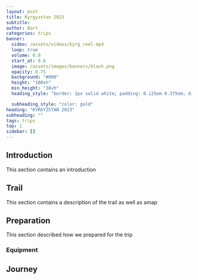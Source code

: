 ```yaml
---
layout: post
title: Kyrgyzstan 2023
subtitle:
author: Bart
categories: trips
banner:
  video: /assets/videos/kyrg_reel.mp4
  loop: true
  volume: 0.0
  start_at: 0.0
  image: /assets/images/banners/black.png
  opacity: 0.75
  background: "#000"
  height: "100vh"
  min_height: "38vh"
  heading_style: "border: 2px solid white; padding: 0.125em 0.375em; display: inline-block; letter-spacing: 0.12em;"

  subheading_style: "color: gold"
heading: "KYRGYZSTAN 2023"
subheading: ""
tags: trips 
top: 1
sidebar: []
---
```


## Introduction

This section contains an introduction

## Trail

This section contains a description of the trail as well as amap

## Preparation

This section described how we prepared for the trip

### Equipment

## Journey


